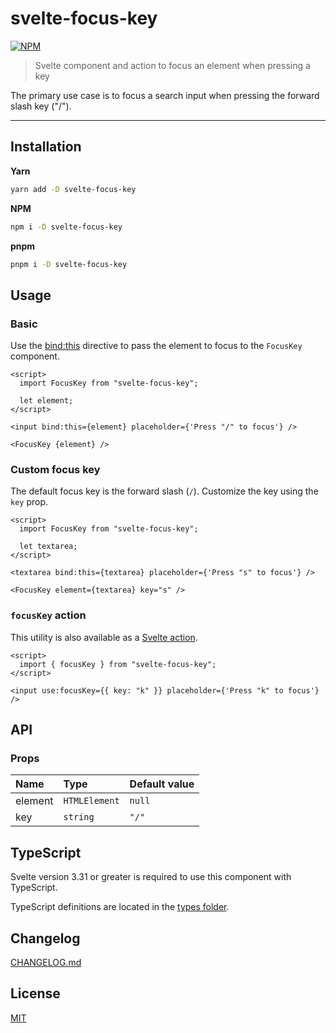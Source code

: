 # svelte-focus-key

[![NPM][npm]][npm-url]

> Svelte component and action to focus an element when pressing a key

<!-- REPO_URL -->

The primary use case is to focus a search input when pressing the forward slash key ("/").

---

<!-- TOC -->

## Installation

**Yarn**

```bash
yarn add -D svelte-focus-key
```

**NPM**

```bash
npm i -D svelte-focus-key
```

**pnpm**

```bash
pnpm i -D svelte-focus-key
```

## Usage

### Basic

Use the [bind:this](https://svelte.dev/docs#bind_element) directive to pass the element to focus to the `FocusKey` component.

```svelte
<script>
  import FocusKey from "svelte-focus-key";

  let element;
</script>

<input bind:this={element} placeholder={'Press "/" to focus'} />

<FocusKey {element} />
```

### Custom focus key

The default focus key is the forward slash (`/`). Customize the key using the `key` prop.

```svelte
<script>
  import FocusKey from "svelte-focus-key";

  let textarea;
</script>

<textarea bind:this={textarea} placeholder={'Press "s" to focus'} />

<FocusKey element={textarea} key="s" />
```

### `focusKey` action

This utility is also available as a [Svelte action](https://svelte.dev/docs#use_action).

```svelte
<script>
  import { focusKey } from "svelte-focus-key";
</script>

<input use:focusKey={{ key: "k" }} placeholder={'Press "k" to focus'} />
```

## API

### Props

| Name    | Type          | Default value |
| :------ | :------------ | :------------ |
| element | `HTMLElement` | `null`        |
| key     | `string`      | `"/"`         |

## TypeScript

Svelte version 3.31 or greater is required to use this component with TypeScript.

TypeScript definitions are located in the [types folder](types/).

## Changelog

[CHANGELOG.md](CHANGELOG.md)

## License

[MIT](LICENSE)

[npm]: https://img.shields.io/npm/v/svelte-focus-key.svg?style=for-the-badge&color=%23ff3e00
[npm-url]: https://npmjs.com/package/svelte-focus-key
